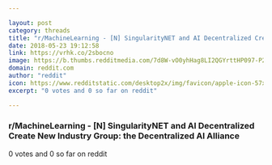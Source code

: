 ```yaml
---

layout: post
category: threads
title: "r/MachineLearning - [N] SingularityNET and AI Decentralized Create New Industry Group: the Decentralized AI Alliance"
date: 2018-05-23 19:12:58
link: https://vrhk.co/2sbocno
image: https://b.thumbs.redditmedia.com/7d8W-vO0yhHag8LI2QGYrttHP097-P2Lo1r7X-9f2Jo.jpg
domain: reddit.com
author: "reddit"
icon: https://www.redditstatic.com/desktop2x/img/favicon/apple-icon-57x57.png
excerpt: "0 votes and 0 so far on reddit"

---
```


### r/MachineLearning - [N] SingularityNET and AI Decentralized Create New Industry Group: the Decentralized AI Alliance

0 votes and 0 so far on reddit